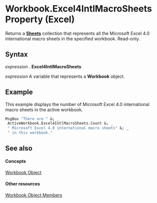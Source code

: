 
# Workbook.Excel4IntlMacroSheets Property (Excel)

Returns a  **[Sheets](048fd93c-bc27-4b58-358f-56fcee1710f8.md)** collection that represents all the Microsoft Excel 4.0 international macro sheets in the specified workbook. Read-only.


## Syntax

 _expression_ . **Excel4IntlMacroSheets**

 _expression_ A variable that represents a **Workbook** object.


## Example

This example displays the number of Microsoft Excel 4.0 international macro sheets in the active workbook.


```vb
MsgBox "There are " &; _ 
 ActiveWorkbook.Excel4IntlMacroSheets.Count &; _ 
 " Microsoft Excel 4.0 international macro sheets" &; _ 
 " in this workbook."
```


## See also


#### Concepts


[Workbook Object](8c00aa60-c974-eed3-0812-3c9625eb0d4c.md)
#### Other resources


[Workbook Object Members](dce102a3-25de-3ff4-2ce5-bc56e08baca7.md)
